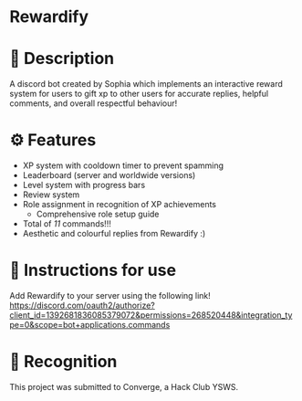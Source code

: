 # Rewardify

# 📝 Description
A discord bot created by Sophia which implements an interactive reward system for users to gift xp to other users for accurate replies, helpful comments, and overall respectful behaviour!

# ⚙ Features
- XP system with cooldown timer to prevent spamming
- Leaderboard (server and worldwide versions)
- Level system with progress bars
- Review system
- Role assignment in recognition of XP achievements
  - Comprehensive role setup guide
- Total of *11* commands!!!
- Aesthetic and colourful replies from Rewardify :)

# 📔 Instructions for use
Add Rewardify to your server using the following link!
https://discord.com/oauth2/authorize?client_id=1392681836085379072&permissions=268520448&integration_type=0&scope=bot+applications.commands 

# 📛 Recognition
This project was submitted to Converge, a Hack Club YSWS.
